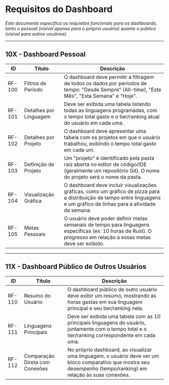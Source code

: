 # Requisitos do Dashboard

*Este documento especifica os requisitos funcionais para os dashboards, tanto o pessoal (visível apenas para o próprio usuário) quanto o público (visível para outros usuários).*

---

## 10X - Dashboard Pessoal

| ID      | Título                 | Descrição                                                                                                                                |
|---------|------------------------|------------------------------------------------------------------------------------------------------------------------------------------|
| RF-100  | Filtros de Período     | O dashboard deve permitir a filtragem de todos os dados por períodos de tempo: "Desde Sempre" (All-time), "Este Mês", "Esta Semana" e "Hoje". |
| RF-101  | Detalhes por Linguagem | Deve ser exibida uma tabela listando todas as linguagens programadas, com o tempo total gasto e o tier/ranking atual do usuário em cada uma. |
| RF-102  | Detalhes por Projeto   | O dashboard deve apresentar uma tabela com os projetos em que o usuário trabalhou, exibindo o tempo total gasto em cada um.              |
| RF-103  | Definição de Projeto   | Um "projeto" é identificado pela pasta raiz aberta no editor de código/IDE (geralmente um repositório Git). O nome do projeto será o nome da pasta. |
| RF-104  | Visualização Gráfica   | O dashboard deve incluir visualizações gráficas, como um gráfico de pizza para a distribuição de tempo entre linguagens e um gráfico de linhas para a atividade da semana. |
| RF-105  | Metas Pessoais         | O usuário deve poder definir metas semanais de tempo para linguagens específicas (ex: 10 horas de Rust). O progresso em relação a essas metas deve ser exibido. |

---

## 11X - Dashboard Público de Outros Usuários

| ID      | Título                        | Descrição                                                                                                                         |
|---------|-------------------------------|-----------------------------------------------------------------------------------------------------------------------------------|
| RF-110  | Resumo do Usuário             | O dashboard público de outro usuário deve exibir um resumo, mostrando as horas gastas em sua linguagem principal e seu tier/ranking nela. |
| RF-111  | Linguagens Principais         | Deve ser exibida uma tabela com as 10 principais linguagens do usuário, juntamente com o tempo total e o tier/ranking correspondente em cada uma. |
| RF-112  | Comparação Direta com Conexões| No próprio dashboard, ao visualizar uma linguagem, o usuário deve ver um bloco comparativo que mostra seu desempenho (tempo/ranking) em relação às suas conexões. |
